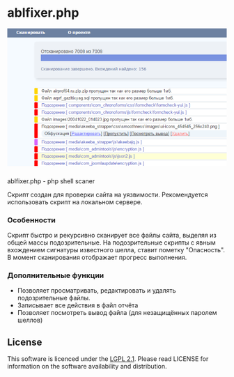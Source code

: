 # ablfixer.php
![ablfixer](https://raw.githubusercontent.com/mcmraak/ablfixer/master/screenshots/ablfixer.png)
###
ablfixer.php - php shell scaner

Скрипт создан для проверки сайта на уязвимости. Рекомендуется использовать скрипт на локальном сервере.

### Особенности

Скрипт быстро и рекурсивно сканирует все файлы сайта, выделяя из общей массы подозрительные.
На подозрительные скрипты с явным вхождением сигнатуры известного шелла, ставит пометку "Опасность".
В момент сканирования отображает прогресс выполнения.

### Дополнительные функции

* Позволяет просматривать, редактировать и удалять подозрительные файлы.
* Записывает все действия в файл отчёта
* Позволяет посмотреть вывод файла (для незащищённых паролем шеллов)

## License

This software is licenced under the [LGPL 2.1](http://www.gnu.org/licenses/lgpl-2.1.html). Please read LICENSE for information on the
software availability and distribution.
